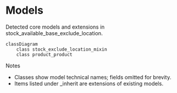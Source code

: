 # Models

Detected core models and extensions in stock_available_base_exclude_location.

```mermaid
classDiagram
    class stock_exclude_location_mixin
    class product_product
```

Notes
- Classes show model technical names; fields omitted for brevity.
- Items listed under _inherit are extensions of existing models.
